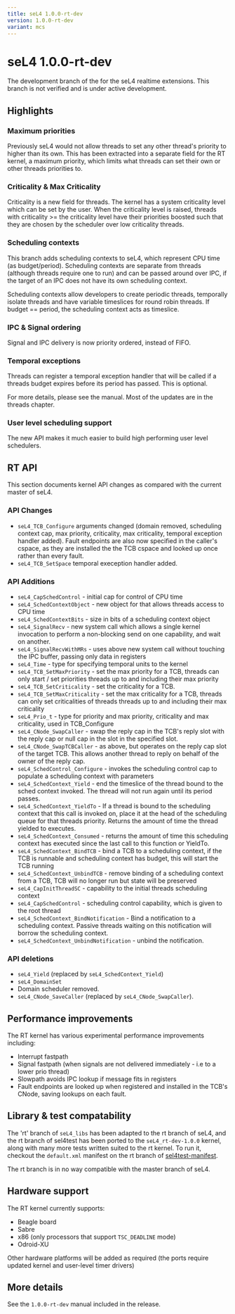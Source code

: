 ```yaml
---
title: seL4 1.0.0-rt-dev
version: 1.0.0-rt-dev
variant: mcs
---
```

# seL4 1.0.0-rt-dev


The development branch of the for the seL4 realtime extensions. This
branch is not verified and is under active development.

## Highlights


### Maximum priorities


Previously seL4 would not allow threads to set any other thread's
priority to higher than its own. This has been extracted into a separate
field for the RT kernel, a maximum priority, which limits what threads
can set their own or other threads priorities to.

### Criticality & Max Criticality


Criticality is a new field for threads. The kernel has a system
criticality level which can be set by the user. When the criticality
level is raised, threads with criticality >= the criticality level
have their priorities boosted such that they are chosen by the scheduler
over low criticality threads.

### Scheduling contexts


This branch adds scheduling contexts to seL4, which represent CPU time
(as budget/period). Scheduling contexts are separate from threads
(although threads require one to run) and can be passed around over IPC,
if the target of an IPC does not have its own scheduling context.

Scheduling contexts allow developers to create periodic threads,
temporally isolate threads and have variable timeslices for round robin
threads. If budget == period, the scheduling context acts as timeslice.

### IPC & Signal ordering


Signal and IPC delivery is now priority ordered, instead of FIFO.

### Temporal exceptions


Threads can register a temporal exception handler that will be called if
a threads budget expires before its period has passed. This is optional.

For more details, please see the manual. Most of the updates are in the
threads chapter.

### User level scheduling support


The new API makes it much easier to build high performing user level
schedulers.

## RT API


This section documents kernel API changes as compared with the current
master of seL4.

### API Changes


- `seL4_TCB_Configure` arguments changed (domain removed, scheduling
      context cap, max priority, criticality, max criticality, temporal
      exception handler added). Fault endpoints are also now specified
      in the caller's cspace, as they are installed the the TCB cspace
      and looked up once rather than every fault.
- `seL4_TCB_SetSpace` temporal exeception handler added.

### API Additions


- `seL4_CapSchedControl` - initial cap for control of CPU time
- `seL4_SchedContextObject` - new object for that allows threads
      access to CPU time
- `seL4_SchedContextBits` - size in bits of a scheduling context
      object
- `seL4_SignalRecv` - new system call which allows a single kernel
      invocation to perform a non-blocking send on one capability, and
      wait on another.
- `seL4_SignalRecvWithMRs` - uses above new system call without
      touching the IPC buffer, passing only data in registers
- `seL4_Time` - type for specifying temporal units to the kernel
- `seL4_TCB_SetMaxPriority` - set the max priority for a TCB,
      threads can only start / set priorities threads up to and
      including their max priority
- `seL4_TCB_SetCriticality` - set the criticality for a TCB.
- `seL4_TCB_SetMaxCriticality` - set the max criticality for a TCB,
      threads can only set criticalities of threads threads up to and
      including their max criticality
- `seL4_Prio_t` - type for priority and max priority, criticality
      and max criticality, used in TCB_Configure
- `seL4_CNode_SwapCaller` - swap the reply cap in the TCB's reply
      slot with the reply cap or null cap in the slot in the
      specified slot.
- `seL4_CNode_SwapTCBCaller` - as above, but operates on the reply
      cap slot of the target TCB. This allows another thread to reply on
      behalf of the owner of the reply cap.
- `seL4_SchedControl_Configure` - invokes the scheduling control cap
      to populate a scheduling context with parameters
- `seL4_SchedContext_Yield` - end the timeslice of the thread bound
      to the sched context invoked. The thread will not run again until
      its period passes.
- `seL4_SchedContext_YieldTo` - If a thread is bound to the
      scheduling context that this call is invoked on, place it at the
      head of the scheduling queue for that threads priority. Returns
      the amount of time the thread yielded to executes.
- `seL4_SchedContext_Consumed` - returns the amount of time this
      scheduling context has executed since the last call to this
      function or YieldTo.
- `seL4_SchedContext_BindTCB` - bind a TCB to a scheduling context,
      if the TCB is runnable and scheduling context has budget, this
      will start the TCB running
- `seL4_SchedContext_UnbindTCB` - remove binding of a scheduling
      context from a TCB, TCB will no longer run but state will be
      preserved
- `seL4_CapInitThreadSC` - capability to the initial threads
      scheduling context
- `seL4_CapSchedControl` - scheduling control capability, which is
      given to the root thread
- `seL4_SchedContext_BindNotification` - Bind a notification to a
      scheduling context. Passive threads waiting on this notification
      will borrow the scheduling context.
- `seL4_SchedContext_UnbindNotification` - unbind the notification.

### API deletions


- `seL4_Yield` (replaced by `seL4_SchedContext_Yield`)
- `seL4_DomainSet`
- Domain scheduler removed.
- `seL4_CNode_SaveCaller` (replaced by `seL4_CNode_SwapCaller`).

## Performance improvements


The RT kernel has various experimental performance improvements
including:

- Interrupt fastpath
- Signal fastpath (when signals are not delivered immediately - i.e
      to a lower prio thread)
- Slowpath avoids IPC lookup if message fits in registers
- Fault endpoints are looked up when registered and installed in the
      TCB's CNode, saving lookups on each fault.

## Library & test compatability


The 'rt' branch of `seL4_libs` has been adapted to the rt branch of seL4,
and the rt branch of sel4test has been ported to the `seL4_rt-dev-1.0.0`
kernel, along with many more tests written suited to the rt kernel. To
run it, checkout the `default.xml` manifest on the rt branch of
[sel4test-manifest](https://github.com/seL4/sel4test-manifest/tree/rt).

The rt branch is in no way compatible with the master branch of seL4.

## Hardware support


The RT kernel currently supports:

- Beagle board
- Sabre
- x86 (only processors that support `TSC_DEADLINE` mode)
- Odroid-XU

Other hardware platforms will be added as required (the ports require
updated kernel and user-level timer drivers)

## More details


See the `1.0.0-rt-dev` manual included in the release.
